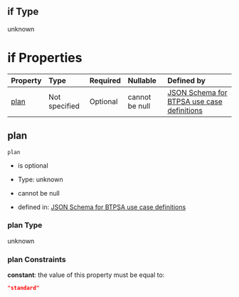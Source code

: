 ## if Type

unknown

# if Properties

| Property      | Type          | Required | Nullable       | Defined by                                                                                                                                                                                                                                  |
| :------------ | :------------ | :------- | :------------- | :------------------------------------------------------------------------------------------------------------------------------------------------------------------------------------------------------------------------------------------ |
| [plan](#plan) | Not specified | Optional | cannot be null | [JSON Schema for BTPSA use case definitions](btpsa-usecase-properties-services-items-allof-2-then-allof-43-then-allof-0-if-properties-plan.md "undefined#/properties/services/items/allOf/2/then/allOf/43/then/allOf/0/if/properties/plan") |

## plan



`plan`

*   is optional

*   Type: unknown

*   cannot be null

*   defined in: [JSON Schema for BTPSA use case definitions](btpsa-usecase-properties-services-items-allof-2-then-allof-43-then-allof-0-if-properties-plan.md "undefined#/properties/services/items/allOf/2/then/allOf/43/then/allOf/0/if/properties/plan")

### plan Type

unknown

### plan Constraints

**constant**: the value of this property must be equal to:

```json
"standard"
```
